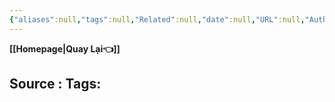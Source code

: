 ```yaml
---
{"aliases":null,"tags":null,"Related":null,"date":null,"URL":null,"Author":null,"dg-publish":true,"image":null,"permalink":"/Template/TEMPLATE 01/","dgPassFrontmatter":true,"noteIcon":"2","created":"2023-12-25T15:04:53.233+07:00","updated":"2024-01-17T16:43:06.000+07:00"}
---
```


**[[Homepage\|Quay Lại👈]]**

Source : 
Tags: 
---
